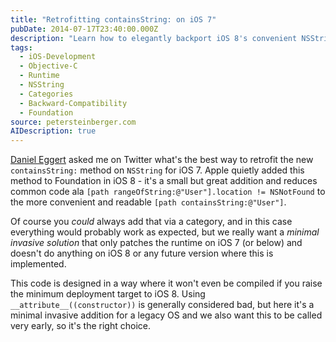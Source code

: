 ```yaml
---
title: "Retrofitting containsString: on iOS 7"
pubDate: 2014-07-17T23:40:00.000Z
description: "Learn how to elegantly backport iOS 8's convenient NSString containsString: method to iOS 7 with minimal code and maximum compatibility. I present a clean implementation that uses the Objective-C runtime to conditionally add this method only on iOS 7 devices, ensuring it won't conflict with Apple's native implementation on newer systems. This technique demonstrates how to safely extend foundation classes with future APIs while maintaining forward compatibility, using function attributes to optimize compilation when targeting newer iOS versions."
tags:
  - iOS-Development
  - Objective-C
  - Runtime
  - NSString
  - Categories
  - Backward-Compatibility
  - Foundation
source: petersteinberger.com
AIDescription: true
---
```


[Daniel Eggert](https://twitter.com/danielboedewadt) asked me on Twitter what's the best way to retrofit the new `containsString:` method on `NSString` for iOS 7. Apple quietly added this method to Foundation in iOS 8 - it's a small but great addition and reduces common code ala `[path rangeOfString:@"User"].location != NSNotFound` to the more convenient and readable `[path containsString:@"User"]`. 

Of course you *could* always add that via a category, and in this case everything would probably work as expected, but we really want a *minimal invasive solution* that only patches the runtime on iOS 7 (or below) and doesn't do anything on iOS 8 or any future version where this is implemented.

<script src="https://gist.github.com/steipete/e27db036126f9261092e.js"></script>

This code is designed in a way where it won't even be compiled if you raise the minimum deployment target to iOS 8. Using `__attribute__((constructor))` is generally considered bad, but here it's a minimal invasive addition for a legacy OS and we also want this to be called very early, so it's the right choice.